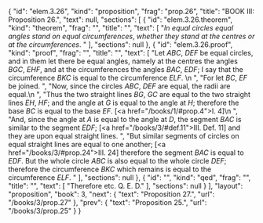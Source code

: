 {
  "id": "elem.3.26",
  "kind": "proposition",
  "frag": "prop.26",
  "title": "BOOK III: Proposition 26.",
  "text": null,
  "sections": [
    {
      "id": "elem.3.26.theorem",
      "kind": "theorem",
      "frag": "",
      "title": "",
      "text": [
        "<var>In equal circles equal angles stand on equal circumferences</var>, <var>whether they stand at the centres or at the circumferences</var>. "
      ],
      "sections": null
    },
    {
      "id": "elem.3.26.proof",
      "kind": "proof",
      "frag": "",
      "title": "",
      "text": [
        "Let <var>ABC</var>, <var>DEF</var> be equal circles, and in them let there be equal angles, namely at the centres the angles <var>BGC</var>, <var>EHF</var>, and at the circumferences the angles <var>BAC</var>, <var>EDF</var>; I say that the circumference <var>BKC</var> is equal to the circumference <var>ELF</var>. \n      ",
        "For let <var>BC</var>, <var>EF</var> be joined. ",
        "Now, since the circles <var>ABC</var>, <var>DEF</var> are equal, the radii are equal.\n      ",
        "Thus the two straight lines <var>BG</var>, <var>GC</var> are equal to the two straight lines <var>EH</var>, <var>HF</var>; and the angle at <var>G</var> is equal to the angle at <var>H</var>; therefore the base <var>BC</var> is equal to the base <var>EF</var>. [<a href=\"/books/1/#prop.4\">I. 4</a>]\n      ",
        "And, since the angle at <var>A</var> is equal to the angle at <var>D</var>, the segment <var>BAC</var> is similar to the segment <var>EDF</var>; [<a href=\"/books/3/#def.11\">III. Def. 11</a>] and they are upon equal straight lines. ",
        "But similar segments of circles on equal straight lines are equal to one another; [<a href=\"/books/3/#prop.24\">III. 24</a>] therefore the segment <var>BAC</var> is equal to <var>EDF</var>. But the whole circle <var>ABC</var> is also equal to the whole circle <var>DEF</var>; therefore the circumference <var>BKC</var> which remains is equal to the circumference <var>ELF</var>. "
      ],
      "sections": null
    },
    {
      "id": "",
      "kind": "qed",
      "frag": "",
      "title": "",
      "text": [
        "Therefore etc. Q. E. D."
      ],
      "sections": null
    }
  ],
  "layout": "proposition",
  "book": 3,
  "next": {
    "text": "Proposition 27.",
    "url": "/books/3/prop.27"
  },
  "prev": {
    "text": "Proposition 25.",
    "url": "/books/3/prop.25"
  }
}
